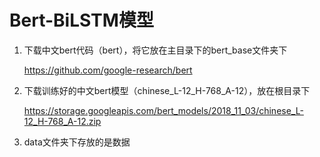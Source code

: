 # Bert-BiLSTM模型

1. 下载中文bert代码（bert），将它放在主目录下的bert_base文件夹下

    https://github.com/google-research/bert

2. 下载训练好的中文bert模型（chinese_L-12_H-768_A-12），放在根目录下

    https://storage.googleapis.com/bert_models/2018_11_03/chinese_L-12_H-768_A-12.zip

3. data文件夹下存放的是数据


